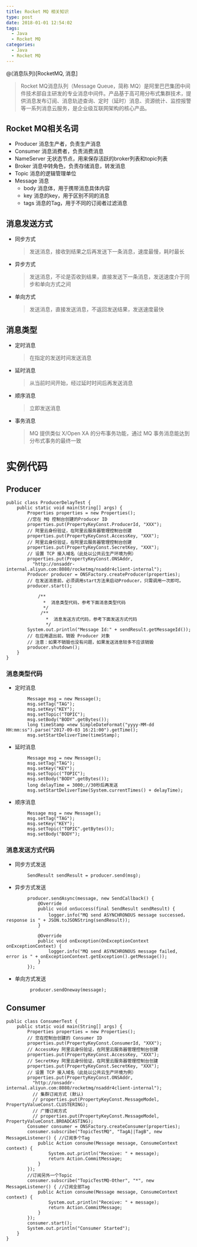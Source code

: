 ```yaml
---
title: Rocket MQ 相关知识
type: post
date: 2018-01-01 12:54:02
tags:
  - Java
  - Rocket MQ
categories:
  - Java
  - Rocket MQ
---
```


@(消息队列)[RocketMQ, 消息]

> Rocket MQ消息队列（Message Queue，简称 MQ）是阿里巴巴集团中间件技术部自主研发的专业消息中间件。产品基于高可用分布式集群技术，提供消息发布订阅、消息轨迹查询、定时（延时）消息、资源统计、监控报警等一系列消息云服务，是企业级互联网架构的核心产品。

## Rocket MQ相关名词

- Producer 消息生产者，负责生产消息
- Consumer 消息消费者，负责消费消息
- NameServer 无状态节点，用来保存活跃的broker列表和topic列表
- Broker 消息中转角色，负责存储消息，转发消息
- Topic 消息的逻辑管理单位
- Message 消息
  - body 消息体，用于携带消息具体内容
  - key 消息的key，用于区别不同的消息
  - tags 消息的Tag，用于不同的订阅者过滤消息

## 消息发送方式

- 同步方式
  > 发送消息，接收到结果之后再发送下一条消息，速度最慢，耗时最长
- 异步方式
  > 发送消息，不论是否收到结果，直接发送下一条消息，发送速度介于同步和单向方式之间
- 单向方式
  > 发送消息，直接发送消息，不返回发送结果，发送速度最快

## 消息类型

- 定时消息
  > 在指定的发送时间发送消息
- 延时消息
  > 从当前时间开始，经过延时时间后再发送消息
- 顺序消息
  > 立即发送消息
- 事务消息
  > MQ 提供类似 X/Open XA 的分布事务功能，通过 MQ 事务消息能达到分布式事务的最终一致

# 实例代码

## Producer

```
public class ProducerDelayTest {
    public static void main(String[] args) {
        Properties properties = new Properties();
        //您在 MQ 控制台创建的Producer ID
        properties.put(PropertyKeyConst.ProducerId, "XXX");
        // 阿里云身份验证，在阿里云服务器管理控制台创建
        properties.put(PropertyKeyConst.AccessKey, "XXX");
        // 阿里云身份验证，在阿里云服务器管理控制台创建
        properties.put(PropertyKeyConst.SecretKey, "XXX");
        // 设置 TCP 接入域名（此处以公共云生产环境为例）
        properties.put(PropertyKeyConst.ONSAddr,
          "http://onsaddr-internal.aliyun.com:8080/rocketmq/nsaddr4client-internal");
        Producer producer = ONSFactory.createProducer(properties);
        // 在发送消息前，必须调用start方法来启动Producer，只需调用一次即可。
        producer.start();

            /**
              *  消息类型代码，参考下面消息类型代码
              */
             /**
               *  消息发送方式代码，参考下面发送方式代码
               */
        System.out.println("Message Id:" + sendResult.getMessageId());
        // 在应用退出前，销毁 Producer 对象
        // 注意：如果不销毁也没有问题，如果发送消息较多不应该销毁
        producer.shutdown();
    }
}
```

### 消息类型代码

- 定时消息

```
        Message msg = new Message();
        msg.setTag("TAG");
        msg.setKey("KEY");
        msg.setTopic("TOPIC");
        msg.setBody("BODY".getBytes());
        long timeStamp =new SimpleDateFormat("yyyy-MM-dd HH:mm:ss").parse("2017-09-03 16:21:00").getTime();
        msg.setStartDeliverTime(timeStamp);

```

- 延时消息

```
        Message msg = new Message();
        msg.setTag("TAG");
        msg.setKey("KEY");
        msg.setTopic("TOPIC");
        msg.setBody("BODY".getBytes());
        long delayTime = 3000;//30秒后再发送
        msg.setStartDeliverTime(System.currentTimes() + delayTime);
```

- 顺序消息

```
        Message msg = new Message();
        msg.setTag("TAG");
        msg.setKey("KEY");
        msg.setTopic("TOPIC".getBytes());
        msg.setBody("BODY");
```

### 消息发送方式代码

- 同步方式发送

```
        SendResult sendResult = producer.send(msg);
```

- 异步方式发送

```
        producer.sendAsync(message, new SendCallback() {
            @Override
            public void onSuccess(final SendResult sendResult) {
                logger.info("MQ send ASYNCHRONOUS message successed，response is " + JSON.toJSONString(sendResult));
            }

            @Override
            public void onException(OnExceptionContext onExceptionContext) {
                logger.info("MQ send ASYNCHRONOUS message failed, error is " + onExceptionContext.getException().getMessage());
            }
        });
```

- 单向方式发送

```
         producer.sendOneway(message);
```

## Consumer

```
public class ConsumerTest {
    public static void main(String[] args) {
        Properties properties = new Properties();
        // 您在控制台创建的 Consumer ID
        properties.put(PropertyKeyConst.ConsumerId, "XXX");
        // AccessKey 阿里云身份验证，在阿里云服务器管理控制台创建
        properties.put(PropertyKeyConst.AccessKey, "XXX");
        // SecretKey 阿里云身份验证，在阿里云服务器管理控制台创建
        properties.put(PropertyKeyConst.SecretKey, "XXX");
        // 设置 TCP 接入域名（此处以公共云生产环境为例）
        properties.put(PropertyKeyConst.ONSAddr,
          "http://onsaddr-internal.aliyun.com:8080/rocketmq/nsaddr4client-internal");
          // 集群订阅方式 (默认)
          // properties.put(PropertyKeyConst.MessageModel, PropertyValueConst.CLUSTERING);
          // 广播订阅方式
          // properties.put(PropertyKeyConst.MessageModel, PropertyValueConst.BROADCASTING);
        Consumer consumer = ONSFactory.createConsumer(properties);
        consumer.subscribe("TopicTestMQ", "TagA||TagB", new MessageListener() { //订阅多个Tag
            public Action consume(Message message, ConsumeContext context) {
                System.out.println("Receive: " + message);
                return Action.CommitMessage;
            }
        });
        //订阅另外一个Topic
        consumer.subscribe("TopicTestMQ-Other", "*", new MessageListener() { //订阅全部Tag
            public Action consume(Message message, ConsumeContext context) {
                System.out.println("Receive: " + message);
                return Action.CommitMessage;
            }
        });
        consumer.start();
        System.out.println("Consumer Started");
    }
}
```
